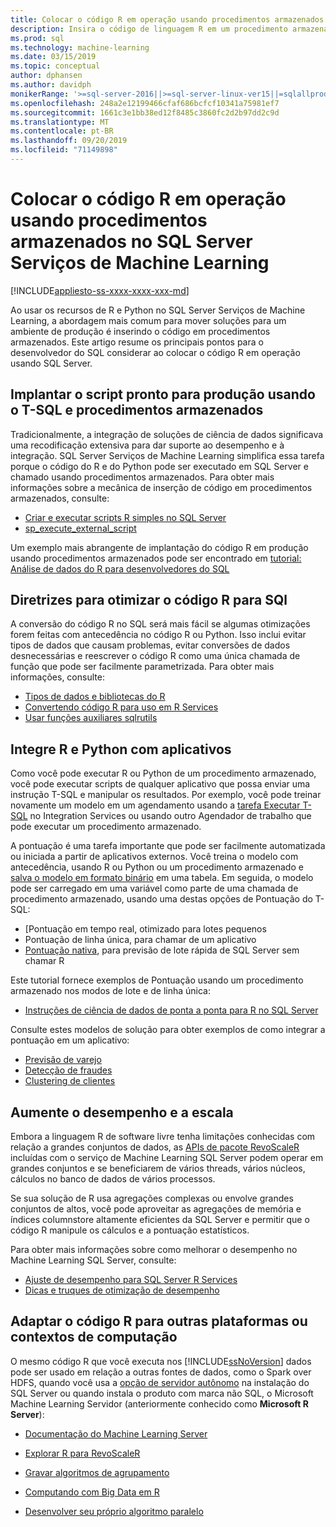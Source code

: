 ```yaml
---
title: Colocar o código R em operação usando procedimentos armazenados
description: Insira o código de linguagem R em um procedimento armazenado SQL Server para disponibilizá-lo a qualquer aplicativo cliente que tenha acesso a um banco de dados SQL Server.
ms.prod: sql
ms.technology: machine-learning
ms.date: 03/15/2019
ms.topic: conceptual
author: dphansen
ms.author: davidph
monikerRange: '>=sql-server-2016||>=sql-server-linux-ver15||=sqlallproducts-allversions'
ms.openlocfilehash: 248a2e12199466cfaf686bcfcf10341a75981ef7
ms.sourcegitcommit: 1661c3e1bb38ed12f8485c3860fc2d2b97dd2c9d
ms.translationtype: MT
ms.contentlocale: pt-BR
ms.lasthandoff: 09/20/2019
ms.locfileid: "71149898"
---
```

# <a name="operationalize-r-code-using-stored-procedures-in-sql-server-machine-learning-services"></a>Colocar o código R em operação usando procedimentos armazenados no SQL Server Serviços de Machine Learning
[!INCLUDE[appliesto-ss-xxxx-xxxx-xxx-md](../../includes/appliesto-ss-xxxx-xxxx-xxx-md.md)]

Ao usar os recursos de R e Python no SQL Server Serviços de Machine Learning, a abordagem mais comum para mover soluções para um ambiente de produção é inserindo o código em procedimentos armazenados. Este artigo resume os principais pontos para o desenvolvedor do SQL considerar ao colocar o código R em operação usando SQL Server.

## <a name="deploy-production-ready-script-using-t-sql-and-stored-procedures"></a>Implantar o script pronto para produção usando o T-SQL e procedimentos armazenados

Tradicionalmente, a integração de soluções de ciência de dados significava uma recodificação extensiva para dar suporte ao desempenho e à integração. SQL Server Serviços de Machine Learning simplifica essa tarefa porque o código do R e do Python pode ser executado em SQL Server e chamado usando procedimentos armazenados. Para obter mais informações sobre a mecânica de inserção de código em procedimentos armazenados, consulte:

+ [Criar e executar scripts R simples no SQL Server](../tutorials/quickstart-r-create-script.md)
+ [sp_execute_external_script](../../relational-databases/system-stored-procedures/sp-execute-external-script-transact-sql.md)

Um exemplo mais abrangente de implantação do código R em produção usando procedimentos armazenados pode ser encontrado em [tutorial: Análise de dados do R para desenvolvedores do SQL](../../advanced-analytics/tutorials/sqldev-in-database-r-for-sql-developers.md)

## <a name="guidelines-for-optimizing-r-code-for-sql"></a>Diretrizes para otimizar o código R para SQl

A conversão do código R no SQL será mais fácil se algumas otimizações forem feitas com antecedência no código R ou Python. Isso inclui evitar tipos de dados que causam problemas, evitar conversões de dados desnecessárias e reescrever o código R como uma única chamada de função que pode ser facilmente parametrizada. Para obter mais informações, consulte:

+ [Tipos de dados e bibliotecas do R](r-libraries-and-data-types.md)
+ [Convertendo código R para uso em R Services](converting-r-code-for-use-in-sql-server.md)
+ [Usar funções auxiliares sqlrutils](ref-r-sqlrutils.md)

## <a name="integrate-r-and-python-with-applications"></a>Integre R e Python com aplicativos

Como você pode executar R ou Python de um procedimento armazenado, você pode executar scripts de qualquer aplicativo que possa enviar uma instrução T-SQL e manipular os resultados. Por exemplo, você pode treinar novamente um modelo em um agendamento usando a [tarefa Executar T-SQL](https://docs.microsoft.com/sql/integration-services/control-flow/execute-t-sql-statement-task) no Integration Services ou usando outro Agendador de trabalho que pode executar um procedimento armazenado.

A pontuação é uma tarefa importante que pode ser facilmente automatizada ou iniciada a partir de aplicativos externos. Você treina o modelo com antecedência, usando R ou Python ou um procedimento armazenado e [salva o modelo em formato binário](../tutorials/walkthrough-build-and-save-the-model.md) em uma tabela. Em seguida, o modelo pode ser carregado em uma variável como parte de uma chamada de procedimento armazenado, usando uma destas opções de Pontuação do T-SQL:

+ [Pontuação em tempo real, otimizado para lotes pequenos
+ Pontuação de linha única, para chamar de um aplicativo
+ [Pontuação nativa](../sql-native-scoring.md), para previsão de lote rápida de SQL Server sem chamar R

Este tutorial fornece exemplos de Pontuação usando um procedimento armazenado nos modos de lote e de linha única:

+ [Instruções de ciência de dados de ponta a ponta para R no SQL Server](../tutorials/walkthrough-data-science-end-to-end-walkthrough.md)

Consulte estes modelos de solução para obter exemplos de como integrar a pontuação em um aplicativo:

+ [Previsão de varejo](https://github.com/Microsoft/SQL-Server-R-Services-Samples/blob/master/RetailForecasting/Introduction.md)
+ [Detecção de fraudes](https://github.com/Microsoft/r-server-fraud-detection)
+ [Clustering de clientes](https://github.com/Microsoft/sql-server-samples/tree/master/samples/features/r-services/getting-started/customer-clustering)

## <a name="boost-performance-and-scale"></a>Aumente o desempenho e a escala

Embora a linguagem R de software livre tenha limitações conhecidas com relação a grandes conjuntos de dados, as [APIs de pacote RevoScaleR](ref-r-revoscaler.md) incluídas com o serviço de Machine Learning SQL Server podem operar em grandes conjuntos e se beneficiarem de vários threads, vários núcleos, cálculos no banco de dados de vários processos.

Se sua solução de R usa agregações complexas ou envolve grandes conjuntos de altos, você pode aproveitar as agregações de memória e índices columnstore altamente eficientes da SQL Server e permitir que o código R manipule os cálculos e a pontuação estatísticos.

Para obter mais informações sobre como melhorar o desempenho no Machine Learning SQL Server, consulte:

+ [Ajuste de desempenho para SQL Server R Services](../../advanced-analytics/r/sql-server-r-services-performance-tuning.md)
+ [Dicas e truques de otimização de desempenho](https://gallery.cortanaintelligence.com/Tutorial/SQL-Server-Optimization-Tips-and-Tricks-for-Analytics-Services)

## <a name="adapt-r-code-for-other-platforms-or-compute-contexts"></a>Adaptar o código R para outras plataformas ou contextos de computação

O mesmo código R que você executa nos [!INCLUDE[ssNoVersion](../../includes/ssnoversion-md.md)] dados pode ser usado em relação a outras fontes de dados, como o Spark over HDFS, quando você usa a [opção de servidor autônomo](../install/sql-machine-learning-standalone-windows-install.md) na instalação do SQL Server ou quando instala o produto com marca não SQL, o Microsoft Machine Learning Servidor (anteriormente conhecido como **Microsoft R Server**):

+ [Documentação do Machine Learning Server](https://docs.microsoft.com/r-server/)

+ [Explorar R para RevoScaleR](https://docs.microsoft.com/r-server/r/tutorial-r-to-revoscaler)

+ [Gravar algoritmos de agrupamento](https://docs.microsoft.com/r-server/r/how-to-developer-write-chunking-algorithms)

+ [Computando com Big Data em R](https://docs.microsoft.com/r-server/r/tutorial-large-data-tips)

+ [Desenvolver seu próprio algoritmo paralelo](https://docs.microsoft.com/r-server/r-reference/revopemar/pemar)

